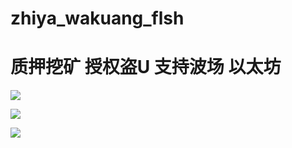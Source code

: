 # zhiya_wakuang_flsh
# 质押挖矿 授权盗U 支持波场 以太坊




![](https://www.showdoc.com.cn/server/api/attachment/visitFile?sign=ffdc85f78dd0a7e143df57d77ab5b3e0)



![](https://www.showdoc.com.cn/server/api/attachment/visitFile?sign=158679272738d7e36b9663aac08424a2)


![](https://www.showdoc.com.cn/server/api/attachment/visitFile?sign=055959919d2e678f709d77bc58c9286e)
